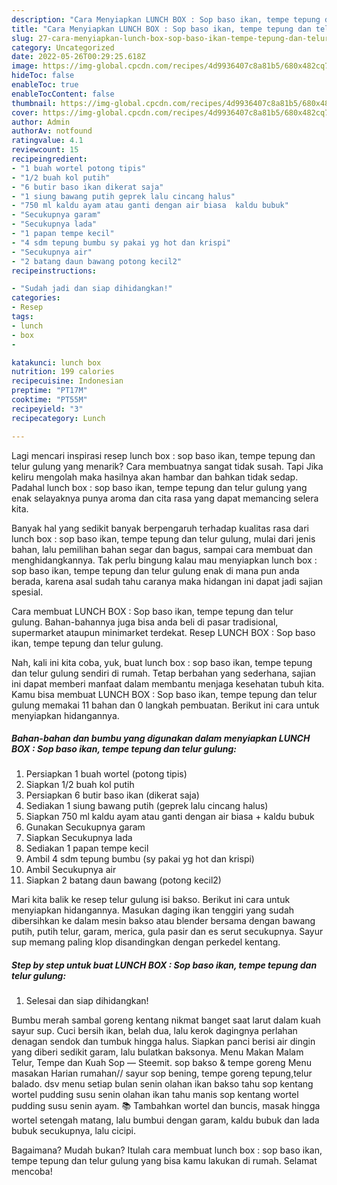 ```yaml
---
description: "Cara Menyiapkan LUNCH BOX : Sop baso ikan, tempe tepung dan telur gulung Anti Gagal"
title: "Cara Menyiapkan LUNCH BOX : Sop baso ikan, tempe tepung dan telur gulung Anti Gagal"
slug: 27-cara-menyiapkan-lunch-box-sop-baso-ikan-tempe-tepung-dan-telur-gulung-anti-gagal
category: Uncategorized
date: 2022-05-26T00:29:25.618Z
image: https://img-global.cpcdn.com/recipes/4d9936407c8a81b5/680x482cq70/lunch-box-sop-baso-ikan-tempe-tepung-dan-telur-gulung-foto-resep-utama.jpg
hideToc: false
enableToc: true
enableTocContent: false
thumbnail: https://img-global.cpcdn.com/recipes/4d9936407c8a81b5/680x482cq70/lunch-box-sop-baso-ikan-tempe-tepung-dan-telur-gulung-foto-resep-utama.jpg
cover: https://img-global.cpcdn.com/recipes/4d9936407c8a81b5/680x482cq70/lunch-box-sop-baso-ikan-tempe-tepung-dan-telur-gulung-foto-resep-utama.jpg
author: Admin
authorAv: notfound
ratingvalue: 4.1
reviewcount: 15
recipeingredient:
- "1 buah wortel potong tipis"
- "1/2 buah kol putih"
- "6 butir baso ikan dikerat saja"
- "1 siung bawang putih geprek lalu cincang halus"
- "750 ml kaldu ayam atau ganti dengan air biasa  kaldu bubuk"
- "Secukupnya garam"
- "Secukupnya lada"
- "1 papan tempe kecil"
- "4 sdm tepung bumbu sy pakai yg hot dan krispi"
- "Secukupnya air"
- "2 batang daun bawang potong kecil2"
recipeinstructions:

- "Sudah jadi dan siap dihidangkan!"
categories:
- Resep
tags:
- lunch
- box
- 

katakunci: lunch box  
nutrition: 199 calories
recipecuisine: Indonesian
preptime: "PT17M"
cooktime: "PT55M"
recipeyield: "3"
recipecategory: Lunch

---
```



Lagi mencari inspirasi resep lunch box : sop baso ikan, tempe tepung dan telur gulung yang menarik? Cara membuatnya sangat tidak susah. Tapi Jika keliru mengolah maka hasilnya akan hambar dan bahkan tidak sedap. Padahal lunch box : sop baso ikan, tempe tepung dan telur gulung yang enak selayaknya punya aroma dan cita rasa yang dapat memancing selera kita.


Banyak hal yang sedikit banyak berpengaruh terhadap kualitas rasa dari lunch box : sop baso ikan, tempe tepung dan telur gulung, mulai dari jenis bahan, lalu pemilihan bahan segar dan bagus, sampai cara membuat dan menghidangkannya. Tak perlu bingung kalau mau menyiapkan lunch box : sop baso ikan, tempe tepung dan telur gulung enak di mana pun anda berada, karena asal sudah tahu caranya maka hidangan ini dapat jadi sajian spesial.

Cara membuat LUNCH BOX : Sop baso ikan, tempe tepung dan telur gulung. Bahan-bahannya juga bisa anda beli di pasar tradisional, supermarket ataupun minimarket terdekat. Resep LUNCH BOX : Sop baso ikan, tempe tepung dan telur gulung.


Nah, kali ini kita coba, yuk, buat lunch box : sop baso ikan, tempe tepung dan telur gulung sendiri di rumah. Tetap berbahan yang sederhana, sajian ini dapat memberi manfaat dalam membantu menjaga kesehatan tubuh kita. Kamu bisa membuat LUNCH BOX : Sop baso ikan, tempe tepung dan telur gulung memakai 11 bahan dan 0 langkah pembuatan. Berikut ini cara untuk menyiapkan hidangannya.

<!--inarticleads1-->

##### Bahan-bahan dan bumbu yang digunakan dalam menyiapkan LUNCH BOX : Sop baso ikan, tempe tepung dan telur gulung:

1. Persiapkan 1 buah wortel (potong tipis)
1. Siapkan 1/2 buah kol putih
1. Persiapkan 6 butir baso ikan (dikerat saja)
1. Sediakan 1 siung bawang putih (geprek lalu cincang halus)
1. Siapkan 750 ml kaldu ayam atau ganti dengan air biasa + kaldu bubuk
1. Gunakan Secukupnya garam
1. Siapkan Secukupnya lada
1. Sediakan 1 papan tempe kecil
1. Ambil 4 sdm tepung bumbu (sy pakai yg hot dan krispi)
1. Ambil Secukupnya air
1. Siapkan 2 batang daun bawang (potong kecil2)


Mari kita balik ke resep telur gulung isi bakso. Berikut ini cara untuk menyiapkan hidangannya. Masukan daging ikan tenggiri yang sudah dibersihkan ke dalam mesin bakso atau blender bersama dengan bawang putih, putih telur, garam, merica, gula pasir dan es serut secukupnya. Sayur sup memang paling klop disandingkan dengan perkedel kentang. 

<!--inarticleads2-->

##### Step by step untuk buat LUNCH BOX : Sop baso ikan, tempe tepung dan telur gulung:


1. Selesai dan siap dihidangkan!

Bumbu merah sambal goreng kentang nikmat banget saat larut dalam kuah sayur sup. Cuci bersih ikan, belah dua, lalu kerok dagingnya perlahan denagan sendok dan tumbuk hingga halus. Siapkan panci berisi air dingin yang diberi sedikit garam, lalu bulatkan baksonya. Menu Makan Malam Telur, Tempe dan Kuah Sop — Steemit. sop bakso &amp; tempe goreng Menu masakan Harian rumahan// sayur sop bening, tempe goreng tepung,telur balado. dsv menu setiap bulan senin olahan ikan bakso tahu sop kentang wortel pudding susu senin olahan ikan tahu manis sop kentang wortel pudding susu senin ayam. 📚 Tambahkan wortel dan buncis, masak hingga wortel setengah matang, lalu bumbui dengan garam, kaldu bubuk dan lada bubuk secukupnya, lalu cicipi. 

Bagaimana? Mudah bukan? Itulah cara membuat lunch box : sop baso ikan, tempe tepung dan telur gulung yang bisa kamu lakukan di rumah. Selamat mencoba!
